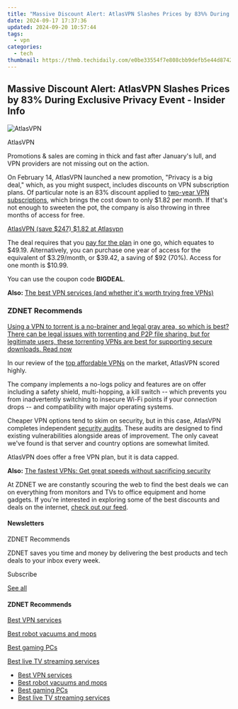 ```yaml
---
title: "Massive Discount Alert: AtlasVPN Slashes Prices by 83%% During Exclusive Privacy Event - Insider Info"
date: 2024-09-17 17:37:36
updated: 2024-09-20 10:57:44
tags:
  - vpn
categories:
  - tech
thumbnail: https://thmb.techidaily.com/e0be33554f7e808cbb9defb5e44d8742371f9f0a41b00b3f13329dba336fbddc.png
---
```


## Massive Discount Alert: AtlasVPN Slashes Prices by 83% During Exclusive Privacy Event - Insider Info

![AtlasVPN](https://www.zdnet.com/a/img/resize/af37280221ebd5a6d9aeb5d0f1a59410fc7c6ffc/2023/02/14/6867bcd7-e061-44cc-b80b-217406310177/234.jpg?auto=webp&width=1280)

AtlasVPN

Promotions & sales are coming in thick and fast after January's lull, and VPN providers are not missing out on the action. 

On February 14, AtlasVPN launched a new promotion, "Privacy is a big deal," which, as you might suspect, includes discounts on VPN subscription plans. Of particular note is an 83% discount applied to [two-year VPN subscriptions](https://atlasvpn.sjv.io/c/159047/928109/12618?&sharedId=zdnet&subId1=zd-%5F%5FCOM%5FCLICK%5FID%5F%5F-dtp), which brings the cost down to only $1.82 per month. If that's not enough to sweeten the pot, the company is also throwing in three months of access for free.

[AtlasVPN (save $247) $1.82 at Atlasvpn](https://atlasvpn.sjv.io/c/159047/928109/12618?&sharedId=zdnet&subId1=zd-%5F%5FCOM%5FCLICK%5FID%5F%5F-dtp)

The deal requires that you [pay for the plan](https://atlasvpn.sjv.io/c/159047/928109/12618?&sharedId=zdnet&subId1=zd-%5F%5FCOM%5FCLICK%5FID%5F%5F-dtp) in one go, which equates to $49.19\. Alternatively, you can purchase one year of access for the equivalent of $3.29/month, or $39.42, a saving of $92 (70%). Access for one month is $10.99\. 

You can use the coupon code **BIGDEAL**.

**Also:** [The best VPN services (and whether it's worth trying free VPNs)](https://www.zdnet.com/article/best-vpn/)

### **ZDNET** Recommends

[Using a VPN to torrent is a no-brainer and legal gray area, so which is best? There can be legal issues with torrenting and P2P file sharing, but for legitimate users, these torrenting VPNs are best for supporting secure downloads.  Read now](https://www.zdnet.com/article/best-torrenting-vpn/)

In our review of the [top affordable VPNs](https://www.zdnet.com/article/best-cheap-vpn/) on the market, AtlasVPN scored highly. 

The company implements a no-logs policy and features are on offer including a safety shield, multi-hopping, a kill switch -- which prevents you from inadvertently switching to insecure Wi-Fi points if your connection drops -- and compatibility with major operating systems. 

Cheaper VPN options tend to skim on security, but in this case, AtlasVPN completes independent [security audits](https://atlasvpn.com/blog/atlas-vpn-completes-its-first-independent-security-audit-by-versprite). These audits are designed to find existing vulnerabilities alongside areas of improvement. The only caveat we've found is that server and country options are somewhat limited. 

AtlasVPN does offer a free VPN plan, but it is data capped. 

**Also:** [The fastest VPNs: Get great speeds without sacrificing security](https://www.zdnet.com/article/fastest-vpn/)

At ZDNET we are constantly scouring the web to find the best deals we can on everything from monitors and TVs to office equipment and home gadgets. If you're interested in exploring some of the best discounts and deals on the internet, [check out our feed](https://www.zdnet.com/deals/). 

#### Newsletters

ZDNET Recommends

ZDNET saves you time and money by delivering the best products and tech deals to your inbox every week.

 Subscribe

[See all](https://www.zdnet.com/newsletters/)

#### **ZDNET** Recommends

[Best VPN services](https://www.zdnet.com/article/best-vpn/ "Best VPN services")

[Best robot vacuums and mops](https://www.zdnet.com/article/best-robot-vacuum-mop/ "Best robot vacuums and mops")

[Best gaming PCs](https://www.zdnet.com/article/best-gaming-pc/ "Best gaming PCs")

[Best live TV streaming services](https://www.zdnet.com/article/best-live-tv-streaming-service/ "Best live TV streaming services")

* [Best VPN services](https://www.zdnet.com/article/best-vpn/ "Best VPN services")
* [Best robot vacuums and mops](https://www.zdnet.com/article/best-robot-vacuum-mop/ "Best robot vacuums and mops")
* [Best gaming PCs](https://www.zdnet.com/article/best-gaming-pc/ "Best gaming PCs")
* [Best live TV streaming services](https://www.zdnet.com/article/best-live-tv-streaming-service/ "Best live TV streaming services")

<ins class="adsbygoogle"
     style="display:block"
     data-ad-format="autorelaxed"
     data-ad-client="ca-pub-7571918770474297"
     data-ad-slot="1223367746"></ins>



<ins class="adsbygoogle"
     style="display:block"
     data-ad-client="ca-pub-7571918770474297"
     data-ad-slot="8358498916"
     data-ad-format="auto"
     data-full-width-responsive="true"></ins>
